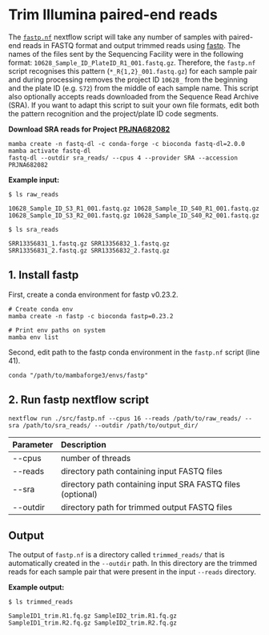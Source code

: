 # Trim Illumina paired-end reads

The [`fastp.nf`](https://github.com/Tom-Jenkins/maerl-wgs-pipelines/blob/main/src/fastp.nf) nextflow script will take any number of samples with paired-end reads in FASTQ format and output trimmed reads using [fastp](https://github.com/OpenGene/fastp). The names of the files sent by the Sequencing Facility were in the following format: `10628_Sample_ID_PlateID_R1_001.fastq.gz`. Therefore, the `fastp.nf` script recognises this pattern (`*_R{1,2}_001.fastq.gz`) for each sample pair and during processing removes the project ID `10628_` from the beginning and the plate ID (e.g. `S72`) from the middle of each sample name. This script also optionally accepts reads downloaded from the Sequence Read Archive (SRA). If you want to adapt this script to suit your own file formats, edit both the pattern recognition and the project/plate ID code segments.

**Download SRA reads for Project [PRJNA682082](https://www.ncbi.nlm.nih.gov/bioproject/PRJNA682082)**
```
mamba create -n fastq-dl -c conda-forge -c bioconda fastq-dl=2.0.0
mamba activate fastq-dl
fastq-dl --outdir sra_reads/ --cpus 4 --provider SRA --accession PRJNA682082
```

**Example input:**
```
$ ls raw_reads
```
```
10628_Sample_ID_S3_R1_001.fastq.gz 10628_Sample_ID_S40_R1_001.fastq.gz
10628_Sample_ID_S3_R2_001.fastq.gz 10628_Sample_ID_S40_R2_001.fastq.gz
```
```
$ ls sra_reads
```
```
SRR13356831_1.fastq.gz SRR13356832_1.fastq.gz
SRR13356831_2.fastq.gz SRR13356832_2.fastq.gz
```

## 1. Install fastp

First, create a conda environment for fastp v0.23.2.
```
# Create conda env
mamba create -n fastp -c bioconda fastp=0.23.2

# Print env paths on system
mamba env list
```
Second, edit path to the fastp conda environment in the `fastp.nf` script (line 41).
```
conda "/path/to/mambaforge3/envs/fastp"
```

## 2. Run fastp nextflow script

```
nextflow run ./src/fastp.nf --cpus 16 --reads /path/to/raw_reads/ --sra /path/to/sra_reads/ --outdir /path/to/output_dir/
```
| Parameter | Description
| :- | :-
| --cpus | number of threads
| --reads | directory path containing input FASTQ files
| --sra | directory path containing input SRA FASTQ files (optional)
| --outdir | directory path for trimmed output FASTQ files

## Output

The output of `fastp.nf` is a directory called `trimmed_reads/` that is automatically created in the `--outdir` path. In this directory are the trimmed reads for each sample pair that were present in the input `--reads` directory.

**Example output:**
```
$ ls trimmed_reads
```
```
SampleID1_trim.R1.fq.gz SampleID2_trim.R1.fq.gz
SampleID1_trim.R2.fq.gz SampleID2_trim.R2.fq.gz
```

